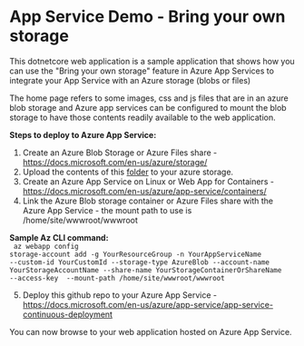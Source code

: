 # App Service Demo - Bring your own storage

This dotnetcore web application is a sample application that shows how you can use the "Bring your own storage" feature in Azure App Services to integrate your App Service with an Azure storage (blobs or files)

The home page refers to some images, css and js files that are in an azure blob storage and Azure app services can be configured to mount the blob storage to have those contents readily available to the web application.

<b>Steps to deploy to Azure App Service:</b>

1. Create an Azure Blob Storage or Azure Files share - https://docs.microsoft.com/en-us/azure/storage/
2. Upload the contents of this <a href="https://github.com/rramachand21/appsvcdemobyos/blob/master/wwwroot_upload_to_storage.zip">folder</a> to your azure storage. 
3. Create an Azure App Service on Linux or Web App for Containers - https://docs.microsoft.com/en-us/azure/app-service/containers/ 
4. Link the Azure Blob storage container or Azure Files share with the Azure App Service - the mount path to use is /home/site/wwwroot/wwwroot

<b>Sample Az CLI command:</b>
<br/>
<code>
az webapp config storage-account add -g YourResourceGroup -n YourAppServiceName --custom-id YourCustomId --storage-type AzureBlob --account-name YourStorageAccountName --share-name YourStorageContainerOrShareName --access-key <youraccesskey> --mount-path /home/site/wwwroot/wwwroot
  </code>

5. Deploy this github repo to your Azure App Service - https://docs.microsoft.com/en-us/azure/app-service/app-service-continuous-deployment 

You can now browse to your web application hosted on Azure App Service.



